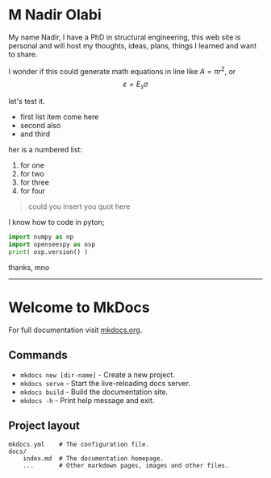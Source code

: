 M Nadir Olabi
===

My name Nadir, I have a PhD in structural engineering, this web site is personal and will host my thoughts, ideas, plans, things I learned and want to share.

I wonder if this could generate math equations in line like $A = \pi r^2$, or 
$$
\varepsilon = E_s \sigma
$$

let's test it.

+ first list item come here
+ second also
+ and third

her is a numbered list:
1. for one
2. for two
3. for three
4. for four

> could you insert you quot here

I know how to code in pyton;

``` python
import numpy as np
import openseespy as osp
print( osp.version() )

```

thanks,
mno

---

# Welcome to MkDocs

For full documentation visit [mkdocs.org](https://www.mkdocs.org).

## Commands

* `mkdocs new [dir-name]` - Create a new project.
* `mkdocs serve` - Start the live-reloading docs server.
* `mkdocs build` - Build the documentation site.
* `mkdocs -h` - Print help message and exit.

## Project layout

    mkdocs.yml    # The configuration file.
    docs/
        index.md  # The documentation homepage.
        ...       # Other markdown pages, images and other files.
